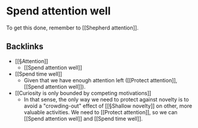 # Spend attention well
To get this done, remember to [[Shepherd attention]].



## Backlinks
* [[§Attention]]
	* [[Spend attention well]]
* [[Spend time well]]
	* Given that we have enough attention left ([[Protect attention]], [[Spend attention well]]). 
* [[Curiosity is only bounded by competing motivations]]
	* In that sense, the only way we need to protect against novelty is to avoid a "crowding-out" effect of [[§Shallow novelty]] on other, more valuable activities. We need to [[Protect attention]], so we can [[Spend attention well]] and [[Spend time well]].

<!-- {BearID:7B2D2106-38FC-4706-8F1D-35773E871949-11651-0000CB6105C38087} -->
